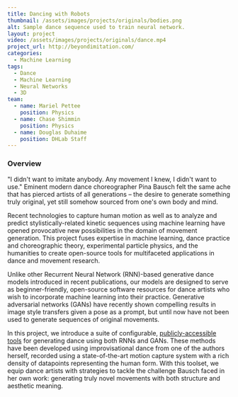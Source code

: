 ```yaml
---
title: Dancing with Robots
thumbnail: /assets/images/projects/originals/bodies.png
alt: Sample dance sequence used to train neural network.
layout: project
video: /assets/images/projects/originals/dance.mp4
project_url: http://beyondimitation.com/
categories:
  - Machine Learning
tags:
  - Dance
  - Machine Learning
  - Neural Networks
  - 3D
team:
  - name: Mariel Pettee
    position: Physics
  - name: Chase Shimmin
    position: Physics
  - name: Douglas Duhaime
    position: DHLab Staff
---
```


### Overview

"I didn't want to imitate anybody. Any movement I knew, I didn't want to use." Eminent modern dance choreographer Pina Bausch felt the same ache that has pierced artists of all generations – the desire to generate something truly original, yet still somehow sourced from one's own body and mind.

Recent technologies to capture human motion as well as to analyze and predict stylistically-related kinetic sequences using machine learning have opened provocative new possibilities in the domain of movement generation. This project fuses expertise in machine learning, dance practice and choreographic theory, experimental particle physics, and the humanities to create open-source tools for multifaceted applications in dance and movement research.

Unlike other Recurrent Neural Network (RNN)-based generative dance models introduced in recent publications, our models are designed to serve as beginner-friendly, open-source software resources for dance artists who wish to incorporate machine learning into their practice. Generative adversarial networks (GANs) have recently shown compelling results in image style transfers given a pose as a prompt, but until now have not been used to generate sequences of original movements.

In this project, we introduce a suite of configurable, [publicly-accessible tools](https://github.com/YaleDHLab/dancing-with-robots) for generating dance using both RNNs and GANs. These methods have been developed using improvisational dance from one of the authors herself, recorded using a state-of-the-art motion capture system with a rich density of datapoints representing the human form. With this toolset, we equip dance artists with strategies to tackle the challenge Bausch faced in her own work: generating truly novel movements with both structure and aesthetic meaning.
